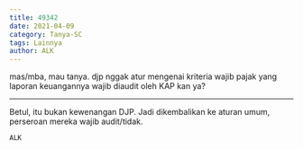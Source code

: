 ```yaml
---
title: 49342
date: 2021-04-09
category: Tanya-SC
tags: Lainnya
author: ALK
---
```


mas/mba, mau tanya. djp nggak atur mengenai kriteria wajib pajak yang laporan keuangannya wajib diaudit oleh KAP kan ya?

---

Betul, itu bukan kewenangan DJP. Jadi dikembalikan ke aturan umum, perseroan mereka wajib audit/tidak.

`ALK`

